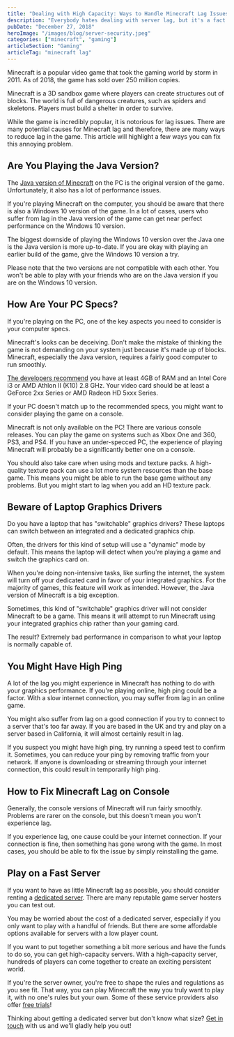 ```yaml
---
title: "Dealing with High Capacity: Ways to Handle Minecraft Lag Issues"
description: "Everybody hates dealing with server lag, but it's a fact of life when playing Minecraft. Click to learn effective ways to deal with Minecraft lag."
pubDate: "December 27, 2018"
heroImage: "/images/blog/server-security.jpeg"
categories: ["minecraft", "gaming"]
articleSection: "Gaming"
articleTag: "minecraft lag"
---
```


Minecraft is a popular video game that took the gaming world by storm in 2011. As of 2018, the game has sold over 250 million copies.

Minecraft is a 3D sandbox game where players can create structures out of blocks. The world is full of dangerous creatures, such as spiders and skeletons. Players must build a shelter in order to survive.

While the game is incredibly popular, it is notorious for lag issues. There are many potential causes for Minecraft lag and therefore, there are many ways to reduce lag in the game. This article will highlight a few ways you can fix this annoying problem.

## Are You Playing the Java Version?

The [Java version of Minecraft](https://minecraft.gamepedia.com/Java_Edition_version_history) on the PC is the original version of the game. Unfortunately, it also has a lot of performance issues.

If you're playing Minecraft on the computer, you should be aware that there is also a Windows 10 version of the game. In a lot of cases, users who suffer from lag in the Java version of the game can get near perfect performance on the Windows 10 version.

The biggest downside of playing the Windows 10 version over the Java one is the Java version is more up-to-date. If you are okay with playing an earlier build of the game, give the Windows 10 version a try.

Please note that the two versions are not compatible with each other. You won't be able to play with your friends who are on the Java version if you are on the Windows 10 version.

## How Are Your PC Specs?

If you're playing on the PC, one of the key aspects you need to consider is your computer specs.

Minecraft's looks can be deceiving. Don't make the mistake of thinking the game is not demanding on your system just because it's made up of blocks. Minecraft, especially the Java version, requires a fairly good computer to run smoothly.

[The developers recommend](https://www.game-debate.com/games/index.php?g_id=1235&game=Minecraft) you have at least 4GB of RAM and an Intel Core i3 or AMD Athlon II (K10) 2.8 GHz. Your video card should be at least a GeForce 2xx Series or AMD Radeon HD 5xxx Series.

If your PC doesn't match up to the recommended specs, you might want to consider playing the game on a console.

Minecraft is not only available on the PC! There are various console releases. You can play the game on systems such as Xbox One and 360, PS3, and PS4. If you have an under-specced PC, the experience of playing Minecraft will probably be a significantly better one on a console.

You should also take care when using mods and texture packs. A high-quality texture pack can use a lot more system resources than the base game. This means you might be able to run the base game without any problems. But you might start to lag when you add an HD texture pack.

## Beware of Laptop Graphics Drivers

Do you have a laptop that has "switchable" graphics drivers? These laptops can switch between an integrated and a dedicated graphics chip.

Often, the drivers for this kind of setup will use a "dynamic" mode by default. This means the laptop will detect when you're playing a game and switch the graphics card on.

When you're doing non-intensive tasks, like surfing the internet, the system will turn off your dedicated card in favor of your integrated graphics. For the majority of games, this feature will work as intended. However, the Java version of Minecraft is a big exception.

Sometimes, this kind of "switchable" graphics driver will not consider Minecraft to be a game. This means it will attempt to run Minecraft using your integrated graphics chip rather than your gaming card.

The result? Extremely bad performance in comparison to what your laptop is normally capable of.

## You Might Have High Ping

A lot of the lag you might experience in Minecraft has nothing to do with your graphics performance. If you're playing online, high ping could be a factor. With a slow internet connection, you may suffer from lag in an online game.

You might also suffer from lag on a good connection if you try to connect to a server that's too far away. If you are based in the UK and try and play on a server based in California, it will almost certainly result in lag.

If you suspect you might have high ping, try running a speed test to confirm it. Sometimes, you can reduce your ping by removing traffic from your network. If anyone is downloading or streaming through your internet connection, this could result in temporarily high ping.

## How to Fix Minecraft Lag on Console

Generally, the console versions of Minecraft will run fairly smoothly. Problems are rarer on the console, but this doesn't mean you won't experience lag.

If you experience lag, one cause could be your internet connection. If your connection is fine, then something has gone wrong with the game. In most cases, you should be able to fix the issue by simply reinstalling the game.

## Play on a Fast Server

If you want to have as little Minecraft lag as possible, you should consider renting a [dedicated server](../index). There are many reputable game server hosters you can test out.

You may be worried about the cost of a dedicated server, especially if you only want to play with a handful of friends. But there are some affordable options available for servers with a low player count.

If you want to put together something a bit more serious and have the funds to do so, you can get high-capacity servers. With a high-capacity server, hundreds of players can come together to create an exciting persistent world.

If you're the server owner, you're free to shape the rules and regulations as you see fit. That way, you can play Minecraft the way you truly want to play it, with no one's rules but your own. Some of these service providers also offer [free trials](../gameservers)!

Thinking about getting a dedicated server but don't know what size? [Get in touch](https://billing.aleforge.net/submitticket.php?step=2&deptid=2) with us and we'll gladly help you out!
